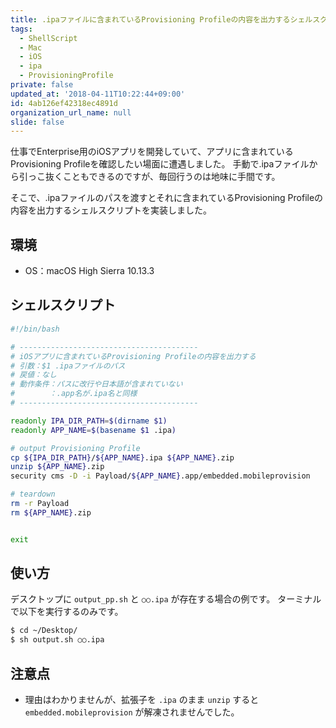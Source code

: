 ```yaml
---
title: .ipaファイルに含まれているProvisioning Profileの内容を出力するシェルスクリプト(Mac)
tags:
  - ShellScript
  - Mac
  - iOS
  - ipa
  - ProvisioningProfile
private: false
updated_at: '2018-04-11T10:22:44+09:00'
id: 4ab126ef42318ec4891d
organization_url_name: null
slide: false
---
```

仕事でEnterprise用のiOSアプリを開発していて、アプリに含まれているProvisioning Profileを確認したい場面に遭遇しました。
手動で.ipaファイルから引っこ抜くこともできるのですが、毎回行うのは地味に手間です。

そこで、.ipaファイルのパスを渡すとそれに含まれているProvisioning Profileの内容を出力するシェルスクリプトを実装しました。

## 環境

- OS：macOS High Sierra 10.13.3

## シェルスクリプト

```bash:output_pp.sh
#!/bin/bash

# ----------------------------------------
# iOSアプリに含まれているProvisioning Profileの内容を出力する
# 引数：$1 .ipaファイルのパス
# 戻値：なし
# 動作条件：パスに改行や日本語が含まれていない
# 　　　　：.app名が.ipa名と同様
# ----------------------------------------

readonly IPA_DIR_PATH=$(dirname $1)
readonly APP_NAME=$(basename $1 .ipa)

# output Provisioning Profile
cp ${IPA_DIR_PATH}/${APP_NAME}.ipa ${APP_NAME}.zip
unzip ${APP_NAME}.zip
security cms -D -i Payload/${APP_NAME}.app/embedded.mobileprovision

# teardown
rm -r Payload
rm ${APP_NAME}.zip


exit
```

## 使い方

デスクトップに `output_pp.sh` と `○○.ipa` が存在する場合の例です。
ターミナルで以下を実行するのみです。

```bash
$ cd ~/Desktop/
$ sh output.sh ○○.ipa
```

## 注意点

- 理由はわかりませんが、拡張子を `.ipa` のまま `unzip` すると `embedded.mobileprovision` が解凍されませんでした。
